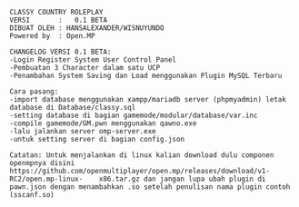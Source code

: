 	CLASSY COUNTRY ROLEPLAY 
	VERSI		:	0.1 BETA
	DIBUAT OLEH	: HANSALEXANDER/WISNUYUNDO
	Powered by	: Open.MP   

	CHANGELOG VERSI 0.1 BETA:
	-Login Register System User Control Panel 
	-Pembuatan 3 Character dalam satu UCP
	-Penambahan System Saving dan Load menggunakan Plugin MySQL Terbaru

	Cara pasang:
	-import database menggunakan xampp/mariadb server (phpmyadmin) letak database di Database/classy.sql
	-setting database di bagian gamemode/modular/database/var.inc
	-compile gamemode/GM.pwn menggunakan qawno.exe
	-lalu jalankan server omp-server.exe
	-untuk setting server di bagian config.json

	Catatan: Untuk menjalankan di linux kalian download dulu componen openmpnya disini https://github.com/openmultiplayer/open.mp/releases/download/v1-RC2/open.mp-linux-	 x86.tar.gz dan jangan lupa ubah plugin di pawn.json dengan menambahkan .so setelah penulisan nama plugin contoh (sscanf.so)
